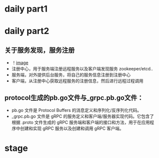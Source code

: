 # daily part1

# daily part2
## 关于服务发现，服务注册
* ！[image](https://pic4.zhimg.com/80/v2-636cdc84e5139cf5380dd38c88c03b97_720w.webp)
* 注册中心，用于服务端注册远程服务以及客户端发现服务 zookeeper/etcd..
* 服务端，对外提供后台服务，将自己的服务信息注册到注册中心
* 客户端，从注册中心获取远程服务的注册信息，然后进行远程过程调用
## protocol生成的pb.go文件与_grpc.pb.go文件：
* pb.go 文件是 Protocol Buffers 的消息定义和序列化/反序列化代码。
* _grpc.pb.go 文件是 gRPC 的服务定义和客户端/服务器实现代码。它包含了根据 .proto 文件生成的 gRPC 服务端和客户端的接口和方法，用于在应用程序中创建和实现 gRPC 服务以及创建和调用 gRPC 客户端。
# stage
